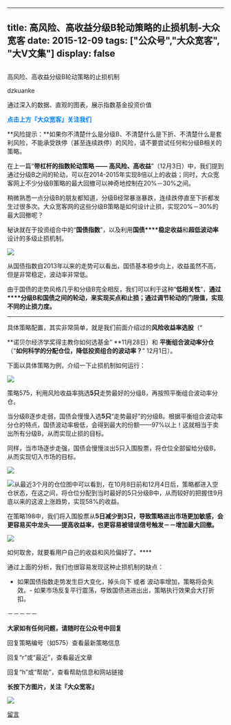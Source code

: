 
---
title:   高风险、高收益分级B轮动策略的止损机制-大众宽客
date: 2015-12-09
tags: ["公众号","大众宽客", "大V文集"]
display: false
---


## 



高风险、高收益分级B轮动策略的止损机制




dzkuanke




通过深入的数据、直观的图表，展示指数基金投资价值


**<strong style="text-align: center; white-space: pre-wrap; color: rgb(0, 128, 255); font-size: 14px; max-width: 100% !important; box-sizing: border-box !important; word-wrap: break-word !important;">点击上方『大众宽客』关注我们**</strong>

**<strong style="text-align: center; white-space: pre-wrap; color: rgb(0, 128, 255); font-size: 14px; max-width: 100% !important; box-sizing: border-box !important; word-wrap: break-word !important;">**</strong>

**风险提示：**如果你不清楚什么是分级B、不清楚什么是下折、不清楚什么是套利风险，不能承受跌停（甚至连续跌停）的风险，请不要尝试任何和分级B相关的策略。



在上一篇“**带杠杆的指数轮动策略 —— 高风险、高收益**”（12月3日）中，我们提到通过分级B之间的轮动，可以在2014-2015年实现8倍以上的收益；同时，大众宽客网上不少分级B策略的最大回撤可以神奇地控制在20%－30%之间。



稍微熟悉一点分级B的朋友都知道，分级B经常暴涨暴跌，连续跌停直至下折都发生过很多次。大众宽客网的这些分级B策略是如何设计止损，实现20%－30%的最大回撤呢？



秘诀就在于投资组合中的“**国债指数**”，以及利用**国债****稳定收益**和**超低波动率**设计的多级止损机制。



<img data-s="300,640" data-type="png" src="http://mmbiz.qpic.cn/mmbiz/PKw3FQPmhIhqoJtusqRQu9wxUJia8G6licuNwdxBq2TYAzxVpU8BWt6Y1zcAzia4yXUARjFfK2ld85pnqpD8CQfbw/0?wx_fmt=png" data-ratio="0.6061151079136691" data-w=""/>

从国债指数自2013年以来的走势可以看出，国债基本稳步向上，收益虽然不高，但是非常稳定，波动率非常低。



由于国债的走势风格几乎和分级B完全相反，我们可以利于这种“**低相关性**”，**通过****分级B和国债之间的轮动，来实现买点和止损；通过调节轮动的门限值，实现不同的止损力度。**

****

具体策略配置，其实非常简单，就是我们前面介绍过的**风险收益率选股**（“

**诺贝尔经济学奖得主教你如何选基金” **11月28日）和 **平衡组合波动率分仓**（“**如何科学的分配仓位，降低投资组合的波动率？**” 12月1日）。



下面以具体策略为例，介绍一下止损机制如何运行：

<img data-s="300,640" data-type="png" src="http://mmbiz.qpic.cn/mmbiz/PKw3FQPmhIhqoJtusqRQu9wxUJia8G6licAFVfNWEKsSq48SQ6KvoVVFJhX81m58UnRSRFXQebNc6nCyJ6TwIL9Q/0?wx_fmt=png" data-ratio="0.381294964028777" data-w=""/>

策略575，利用风险收益率挑选**5只**走势最好的分级B，再按照平衡组合波动率分仓。



当分级B逐步走弱，国债会慢慢入选**5只**“走势最好”的分级B。根据平衡组合波动率分仓的特点，国债波动率极低，会得到最大的份额——97%以上！这就相当于卖出所有分级B，从而实现止损的目标。



同样，当市场逐步走强，国债会慢慢淡出5只入围股票，将仓位全部留给分级B，从而实现切入市场的目标。



<img data-s="300,640" data-type="png" src="http://mmbiz.qpic.cn/mmbiz/PKw3FQPmhIhqoJtusqRQu9wxUJia8G6lic53smQ1xULx2ArrqOzHAUlt1PqOqxcL0gRxhibQnicM0riaMEOeZIphXJQ/0?wx_fmt=png" data-ratio="0.6079136690647482" data-w=""/>

<img data-s="300,640" data-type="png" src="http://mmbiz.qpic.cn/mmbiz/PKw3FQPmhIhqoJtusqRQu9wxUJia8G6licDZaW1RJq7RcWLN45n93cYp4ueQTyswMVMMMv1f0hvib6dULClqEO11A/0?wx_fmt=png" data-ratio="0.6115107913669064" data-w=""/>从最近3个月的仓位图中可以看到，在10月8日前和12月4日后，策略都进入空仓状态，在这之间，将仓位分配到当时最好的5只分级B中，从而较好的把握住9月底以来的这波上涨趋势，实现58%的收益。



在策略198中，我们将入围股票从**5日减少到3只，**导致策略**进出市场更加敏感，会更容易买中龙头——提高收益率，也更容易被错误信号触发－－增加最大回撤。**

**<img data-s="300,640" data-type="png" src="http://mmbiz.qpic.cn/mmbiz/PKw3FQPmhIhqoJtusqRQu9wxUJia8G6licrlkRG3ZutR9oAUiaN215T2ZyuwvuWr1ym5ShCGqhgNk0vAzxvsJE0vA/0?wx_fmt=png" data-ratio="0.37949640287769787" data-w=""/>**



如何取舍，就要看用户自己的收益和风险偏好了。****





通过上面的分析，我们也很容易发现这种止损机制的缺点：
- 如果国债指数走势发生巨大变化，掉头向下 或者 波动率增加，策略将会失效。- 如果市场反复平行震荡，导致国债进进出出，策略执行效果会大打折扣。






－－－－－

**大家如有任何问题，请随时在公众号中回复**



回复策略编号（如575）查看最新策略信息

回复“r”或“最近”，查看最近文章

回复“h”或“帮助”，查看帮助信息和网站链接



**长按下方图片，关注『大众宽客』**

<img data-s="300,640" data-type="png" data-ratio="1" data-w="129" width="auto" width="auto" src="http://mmbiz.qpic.cn/mmbiz/PKw3FQPmhIjpOw70YiaHYQTPb4TKoqns9M2zxiaLBv1cUZiaEHqVweTjuaW7lzQUemHLxv6k8MpLq8r6cvFhqmDfg/640?wx_fmt=png" style="box-sizing: border-box !important; word-wrap: break-word !important; width: auto !important; visibility: visible !important;"/>











[留言](javascript:;)


